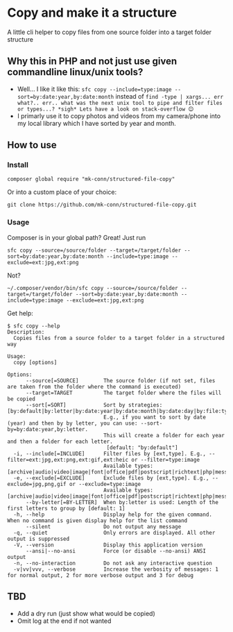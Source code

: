 # Copy and make it a structure

A little cli helper to copy files from one source folder into a target folder structure

## Why this in PHP and not just use given commandline linux/unix tools?

* Well... I like it like this: `sfc copy --include=type:image --sort=by:date:year,by:date:month`
  instead of
  `find -type | xargs... err what?.. err.. what was the next unix tool to pipe and filter files or types...? *sigh* Lets have a look on stack-overflow 😊`
* I primarly use it to copy photos and videos from my camera/phone into my local library which I have sorted by year and
  month.

## How to use

### Install

`composer global require "mk-conn/structured-file-copy"`

Or into a custom place of your choice:

`git clone https://github.com/mk-conn/structured-file-copy.git`

### Usage

Composer is in your global path? Great! Just run

```shell script
sfc copy --source=/source/folder --target=/target/folder --sort=by:date:year,by:date:month --include=type:image --exclude=ext:jpg,ext:png
```

Not?

```shell script
~/.composer/vendor/bin/sfc copy --source=/source/folder --target=/target/folder --sort=by:date:year,by:date:month --include=type:image --exclude=ext:jpg,ext:png
```

Get help:

```textmate
$ sfc copy --help
Description:
  Copies files from a source folder to a target folder in a structured way

Usage:
  copy [options]

Options:
      --source[=SOURCE]        The source folder (if not set, files are taken from the folder where the command is executed)
      --target=TARGET          The target folder where the files will be copied
      --sort[=SORT]            Sort by strategies: [by:default|by:letter|by:date:year|by:date:month|by:date:day|by:file:type].
                               E.g., if you want to sort by date (year) and then by by letter, you can use: --sort-by=by:date:year,by:letter.
                               This will create a folder for each year and then a folder for each letter.
                                [default: "by:default"]
  -i, --include[=INCLUDE]      Filter files by [ext,type]. E.g., --filter=ext:jpg,ext:png,ext:gif,ext:heic or --filter=type:image
                               Available types: [archive|audio|video|image|font|office|pdf|postscript|richtext|php|message|text|application|xml|source|config]
  -e, --exclude[=EXCLUDE]      Exclude files by [ext,type]. E.g., --exclude=jpg,png,gif or --exclude=type:image
                               Available types: [archive|audio|video|image|font|office|pdf|postscript|richtext|php|message|text|application|xml|source|config]
      --by-letter[=BY-LETTER]  When by:letter is used: Length of the first letters to group by [default: 1]
  -h, --help                   Display help for the given command. When no command is given display help for the list command
      --silent                 Do not output any message
  -q, --quiet                  Only errors are displayed. All other output is suppressed
  -V, --version                Display this application version
      --ansi|--no-ansi         Force (or disable --no-ansi) ANSI output
  -n, --no-interaction         Do not ask any interactive question
  -v|vv|vvv, --verbose         Increase the verbosity of messages: 1 for normal output, 2 for more verbose output and 3 for debug
```

## TBD

* Add a dry run (just show what would be copied)
* Omit log at the end if not wanted